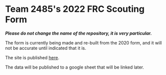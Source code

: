 # Team 2485's 2022 FRC Scouting Form

**_Please do not change the name of the repository, it is very particular._**

The form is currently being made and re-built from the 2020 form, and it will not be accurate until indicated that it is.

The site is published [here](https://team2485.github.io).

The data will be published to a google sheet that will be linked later.
